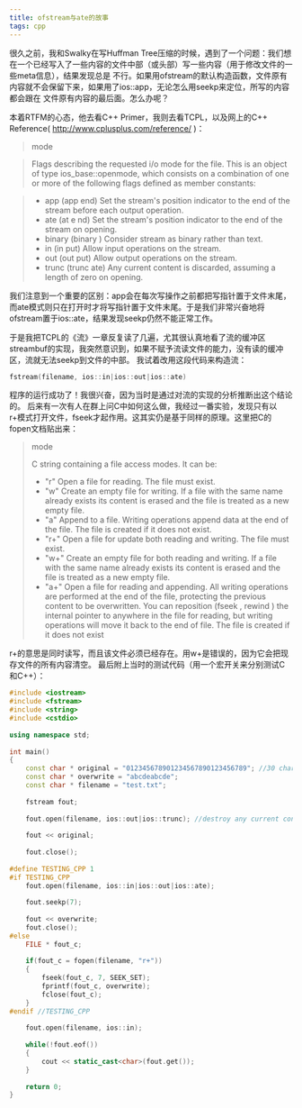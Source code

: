 ```yaml
---
title: ofstream与ate的故事 
tags: cpp
---
```


很久之前，我和Swalky在写Huffman Tree压缩的时候，遇到了一个问题：我们想在一个已经写入了一些内容的文件中部（或头部）写一些内容（用于修改文件的一些meta信息），结果发现总是 不行。如果用ofstream的默认构造函数，文件原有内容就不会保留下来，如果用了ios::app，无论怎么用seekp来定位，所写的内容都会跟在 文件原有内容的最后面。怎么办呢？

本着RTFM的心态，他去看C++ Primer，我则去看TCPL，以及网上的C++ Reference( http://www.cplusplus.com/reference/ )：

> mode

> Flags describing the requested i/o mode for the file. This is an object of type ios_base::openmode, which consists on a combination of one or more of the following flags defined as member constants:

> * app (app end) Set the stream's position indicator to the end of the stream before each output operation.
> * ate (at e nd) Set the stream's position indicator to the end of the stream on opening.
> * binary  (binary ) Consider stream as binary rather than text.
> * in  (in put) Allow input operations on the stream.
> * out (out put) Allow output operations on the stream.
> * trunc (trunc ate) Any current content is discarded, assuming a length of zero on opening.

我们注意到一个重要的区别：app会在每次写操作之前都把写指针置于文件末尾，而ate模式则只在打开时才将写指针置于文件末尾。于是我们非常兴奋地将ofstream置于ios::ate，结果发现seekp仍然不能正常工作。

于是我把TCPL的《流》一章反复读了几遍，尤其很认真地看了流的缓冲区streambuf的实现，我突然意识到，如果不赋予流读文件的能力，没有读的缓冲区，流就无法seekp到文件的中部。
我试着改用这段代码来构造流：

```cpp
fstream(filename, ios::in|ios::out|ios::ate) 
```

程序的运行成功了！我很兴奋，因为当时是通过对流的实现的分析推断出这个结论的。
后来有一次有人在群上问C中如何这么做，我经过一番实验，发现只有以r+模式打开文件，fseek才起作用。这其实仍是基于同样的原理。这里把C的fopen文档贴出来：

> mode
> 
> C string containing a file access modes. It can be:
> 
> * "r" Open a file for reading. The file must exist.
> * "w" Create an empty file for writing. If a file with the same name already exists its content is erased and the file is treated as a new empty file.
> * "a" Append to a file. Writing operations append data at the end of the file. The file is created if it does not exist.
> * "r+"  Open a file for update both reading and writing. The file must exist.
> * "w+"  Create an empty file for both reading and writing. If a file with the same name already exists its content is erased and the file is treated as a new empty file.
> * "a+"  Open a file for reading and appending. All writing operations are performed at the end of the file, protecting the previous content to be overwritten. You can reposition (fseek , rewind ) the internal pointer to anywhere in the file for reading, but writing operations will move it back to the end of file. The file is created if it does not exist

r+的意思是同时读写，而且该文件必须已经存在。用w+是错误的，因为它会把现存文件的所有内容清空。
最后附上当时的测试代码（用一个宏开关来分别测试C和C++）：

```cpp
#include <iostream>  
#include <fstream>  
#include <string>  
#include <cstdio>  
  
using namespace std;  
  
int main()  
{  
    const char * original = "012345678901234567890123456789"; //30 chars  
    const char * overwrite = "abcdeabcde";  
    const char * filename = "test.txt";  
  
    fstream fout;  
  
    fout.open(filename, ios::out|ios::trunc); //destroy any current content  
  
    fout << original;  
  
    fout.close();  
  
#define TESTING_CPP 1  
#if TESTING_CPP  
    fout.open(filename, ios::in|ios::out|ios::ate);  
  
    fout.seekp(7);  
  
    fout << overwrite;  
    fout.close();  
#else  
    FILE * fout_c;  
  
    if(fout_c = fopen(filename, "r+"))  
    {  
        fseek(fout_c, 7, SEEK_SET);  
        fprintf(fout_c, overwrite);  
        fclose(fout_c);  
    }  
#endif //TESTING_CPP  
  
    fout.open(filename, ios::in);  
  
    while(!fout.eof())  
    {  
        cout << static_cast<char>(fout.get());  
    }  
  
    return 0;  
}
```  